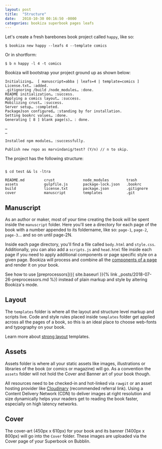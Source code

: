 ```yaml
---
layout: post
title:  "Structure"
date:   2018-10-30 00:16:50 -0000
categories: bookiza superbook pages leafs
---
```

Let's create a fresh barebones book project called `happy`, like so:


```
$ bookiza new happy --leafs 4 --template comics
```

Or in shortform: 

```
$ b n happy -l 4 -t comics
```

Bookiza will bootstrap your project ground up as shown below:


```
Initializing…  [ manuscript=abba | leafs=4 | template=comics ]
License.txt… :added.
.gitignoring /build /node_modules… :done.
README initialization… :success.
Applying a comics layout… :success.
Mobilizing crust… :success.
Server setup… :completed.
PackageJson configured… :standing by for installation.
Setting bookrc values… :done.
Generating [ 8 ] blank page(s)… : done.

…
…

Installed npm modules… :successfully.

Publish new repo as marvindanig/test? (Y/n) // n to skip.

```

The project has the following structure:

```

$ cd test && ls -ltra

README.md         crust             node_modules        trash
assets            gulpfile.js       package-lock.json   .bookrc
build             license.txt       package.json        .gitignore
cover             manuscript        templates           .git

```

## Manuscript
As an author or maker, most of your time creating the book will be spent inside the `manuscript` folder. Here you'll see a directory for each page of the book with a number appended to its foldername, like so: `page-1`, `page-2`, `page-3`… and so on until page-2N. 

Inside each page directory, you'll find a file called `body.html` and `style.css`. Additionally, you can also add a `scripts.js` and `head.html` file inside each page if you need to apply additional components or page specific style on a given page. Bookiza will process and combine all the [components of a page](https://bubblin.io/docs/structure.html) and render it on your book.   

See how to use [preprocessors]({{ site.baseurl }}{% link _posts/2018-07-26-preprocessors.md %}) instead of plain markup and style by altering Bookiza's mode.



## Layout
The `templates` folder is where all the layout and structure level markup and scripts live. Code and style rules placed inside `templates` folder get applied across all the pages of a book, so this is an ideal place to choose web-fonts and typography on your book.

Learn more about [strong layout](https://bubblin.io/docs/layouts) templates.

## Assets

Assets folder is where all your static assets like images, illustrations or libraries of the book (or comics or magazine) will go. As a convention the `assets` folder will not hold the Cover and Banner art of your book though. 

All resources need to be checked-in and hot-linked via `rawgit` or an asset hosting provider like [Cloudinary](https://cloudinary.com/invites/lpov9zyyucivvxsnalc5/ol3vwq9ouquwqhg5etjd) (recommended referral link). Using a Content Delivery Network (CDN) to deliver images at right resolution and size dynamically helps your readers get to reading the book faster, especially on high latency networks.


## Cover

The cover-art (450px x 610px) for your book and its banner (1400px x 800px) will go into the `Cover` folder. These images are uploaded via the Cover page of your Superbook on Bubblin.




